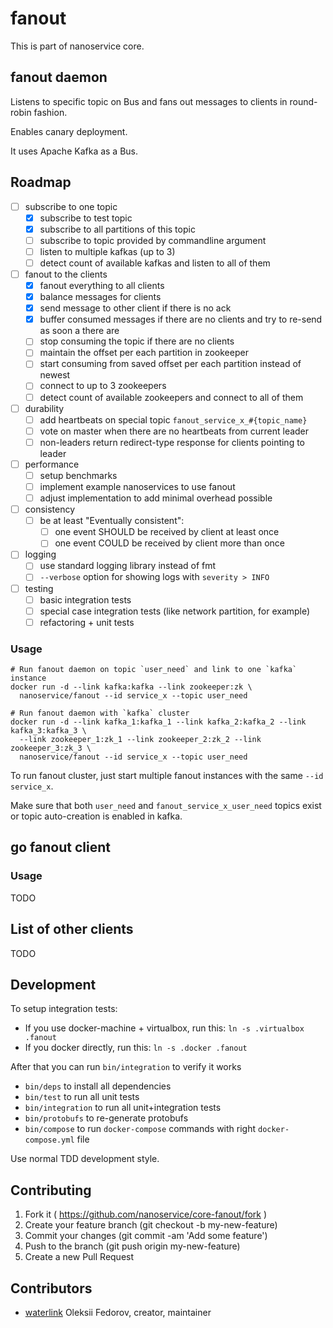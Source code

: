 # fanout

This is part of nanoservice core.

## fanout daemon

Listens to specific topic on Bus and fans out messages to clients in round-robin fashion.

Enables canary deployment.

It uses Apache Kafka as a Bus.

## Roadmap

 * [ ] subscribe to one topic
   * [x] subscribe to test topic
   * [x] subscribe to all partitions of this topic
   * [ ] subscribe to topic provided by commandline argument
   * [ ] listen to multiple kafkas (up to 3)
   * [ ] detect count of available kafkas and listen to all of them
 * [ ] fanout to the clients
   * [x] fanout everything to all clients
   * [x] balance messages for clients
   * [x] send message to other client if there is no ack
   * [x] buffer consumed messages if there are no clients and try to re-send as
     soon a there are
   * [ ] stop consuming the topic if there are no clients
   * [ ] maintain the offset per each partition in zookeeper
   * [ ] start consuming from saved offset per each partition instead of newest
   * [ ] connect to up to 3 zookeepers
   * [ ] detect count of available zookeepers and connect to all of them
 * [ ] durability
   * [ ] add heartbeats on special topic `fanout_service_x_#{topic_name}`
   * [ ] vote on master when there are no heartbeats from current leader
   * [ ] non-leaders return redirect-type response for clients pointing to
     leader
 * [ ] performance
   * [ ] setup benchmarks
   * [ ] implement example nanoservices to use fanout
   * [ ] adjust implementation to add minimal overhead possible
 * [ ] consistency
   * [ ] be at least "Eventually consistent":
     * [ ] one event SHOULD be received by client at least once
     * [ ] one event COULD be received by client more than once
 * [ ] logging
   * [ ] use standard logging library instead of fmt
   * [ ] `--verbose` option for showing logs with `severity > INFO`
 * [ ] testing
   * [ ] basic integration tests
   * [ ] special case integration tests (like network partition, for example)
   * [ ] refactoring + unit tests

### Usage

    # Run fanout daemon on topic `user_need` and link to one `kafka` instance
    docker run -d --link kafka:kafka --link zookeeper:zk \
      nanoservice/fanout --id service_x --topic user_need

    # Run fanout daemon with `kafka` cluster
    docker run -d --link kafka_1:kafka_1 --link kafka_2:kafka_2 --link kafka_3:kafka_3 \
      --link zookeeper_1:zk_1 --link zookeeper_2:zk_2 --link zookeeper_3:zk_3 \
      nanoservice/fanout --id service_x --topic user_need

To run fanout cluster, just start multiple fanout instances with the same `--id service_x`.

Make sure that both `user_need` and `fanout_service_x_user_need` topics exist or topic auto-creation is enabled in kafka.

## go fanout client

### Usage

TODO

## List of other clients

TODO

## Development

To setup integration tests:

* If you use docker-machine + virtualbox, run this: `ln -s .virtualbox .fanout`
* If you docker directly, run this: `ln -s .docker .fanout`

After that you can run `bin/integration` to verify it works

* `bin/deps` to install all dependencies
* `bin/test` to run all unit tests
* `bin/integration` to run all unit+integration tests
* `bin/protobufs` to re-generate protobufs
* `bin/compose` to run `docker-compose` commands with right `docker-compose.yml` file

Use normal TDD development style.

## Contributing

1. Fork it ( https://github.com/nanoservice/core-fanout/fork )
1. Create your feature branch (git checkout -b my-new-feature)
1. Commit your changes (git commit -am 'Add some feature')
1. Push to the branch (git push origin my-new-feature)
1. Create a new Pull Request

## Contributors

* [waterlink](https://github.com/waterlink) Oleksii Fedorov, creator, maintainer
